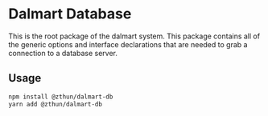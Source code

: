 # Dalmart Database

This is the root package of the dalmart system. This package contains all of the generic options and interface
declarations that are needed to grab a connection to a database server.

## Usage

```sh
npm install @zthun/dalmart-db
yarn add @zthun/dalmart-db
```
